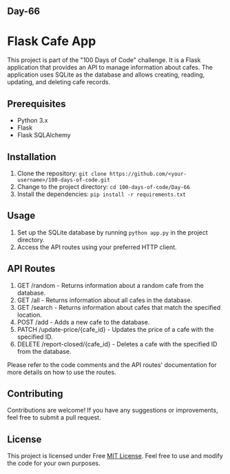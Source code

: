 ## Day-66

# Flask Cafe App



This project is part of the "100 Days of Code" challenge. It is a Flask application that provides an API to manage information about cafes. The application uses SQLite as the database and allows creating, reading, updating, and deleting cafe records.

## Prerequisites

-   Python 3.x
-   Flask
-   Flask SQLAlchemy

## Installation

1.  Clone the repository:  `git clone https://github.com/<your-username>/100-days-of-code.git`
2.  Change to the project directory:  `cd 100-days-of-code/Day-66`
3.  Install the dependencies:  `pip install -r requirements.txt`

## Usage

1.  Set up the SQLite database by running  `python app.py`  in the project directory.
2.  Access the API routes using your preferred HTTP client.

## API Routes

1.  GET /random - Returns information about a random cafe from the database.
2.  GET /all - Returns information about all cafes in the database.
3.  GET /search - Returns information about cafes that match the specified location.
4.  POST /add - Adds a new cafe to the database.
5.  PATCH /update-price/{cafe_id} - Updates the price of a cafe with the specified ID.
6.  DELETE /report-closed/{cafe_id} - Deletes a cafe with the specified ID from the database.

Please refer to the code comments and the API routes' documentation for more details on how to use the routes.

## Contributing

Contributions are welcome! If you have any suggestions or improvements, feel free to submit a pull request.


## License

This project is licensed under Free [MIT License](LICENSE). Feel free to use and modify the code for your own purposes.